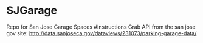 # SJGarage
Repo for San Jose Garage Spaces
#Instructions
Grab API from the san jose gov site: http://data.sanjoseca.gov/dataviews/231073/parking-garage-data/
